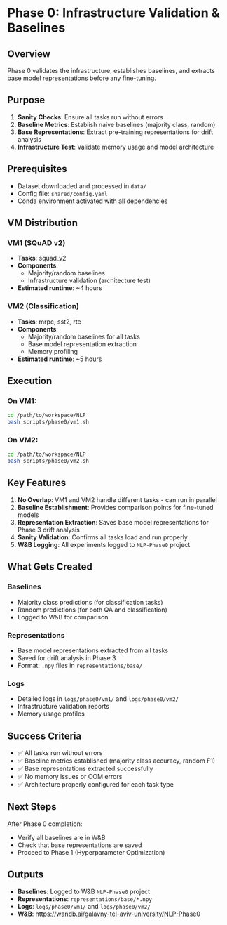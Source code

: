 # Phase 0: Infrastructure Validation & Baselines

## Overview
Phase 0 validates the infrastructure, establishes baselines, and extracts base model representations before any fine-tuning.

## Purpose
1. **Sanity Checks**: Ensure all tasks run without errors
2. **Baseline Metrics**: Establish naive baselines (majority class, random)
3. **Base Representations**: Extract pre-training representations for drift analysis
4. **Infrastructure Test**: Validate memory usage and model architecture

## Prerequisites
- Dataset downloaded and processed in `data/`
- Config file: `shared/config.yaml`
- Conda environment activated with all dependencies

## VM Distribution

### VM1 (SQuAD v2)
- **Tasks**: squad_v2
- **Components**:
  - Majority/random baselines
  - Infrastructure validation (architecture test)
- **Estimated runtime**: ~4 hours

### VM2 (Classification)
- **Tasks**: mrpc, sst2, rte
- **Components**:
  - Majority/random baselines for all tasks
  - Base model representation extraction
  - Memory profiling
- **Estimated runtime**: ~5 hours

## Execution

### On VM1:
```bash
cd /path/to/workspace/NLP
bash scripts/phase0/vm1.sh
```

### On VM2:
```bash
cd /path/to/workspace/NLP
bash scripts/phase0/vm2.sh
```

## Key Features

1. **No Overlap**: VM1 and VM2 handle different tasks - can run in parallel
2. **Baseline Establishment**: Provides comparison points for fine-tuned models
3. **Representation Extraction**: Saves base model representations for Phase 3 drift analysis
4. **Sanity Validation**: Confirms all tasks load and run properly
5. **W&B Logging**: All experiments logged to `NLP-Phase0` project

## What Gets Created

### Baselines
- Majority class predictions (for classification tasks)
- Random predictions (for both QA and classification)
- Logged to W&B for comparison

### Representations
- Base model representations extracted from all tasks
- Saved for drift analysis in Phase 3
- Format: `.npy` files in `representations/base/`

### Logs
- Detailed logs in `logs/phase0/vm1/` and `logs/phase0/vm2/`
- Infrastructure validation reports
- Memory usage profiles

## Success Criteria
- ✅ All tasks run without errors
- ✅ Baseline metrics established (majority class accuracy, random F1)
- ✅ Base representations extracted successfully
- ✅ No memory issues or OOM errors
- ✅ Architecture properly configured for each task type

## Next Steps
After Phase 0 completion:
- Verify all baselines are in W&B
- Check that base representations are saved
- Proceed to Phase 1 (Hyperparameter Optimization)

## Outputs
- **Baselines**: Logged to W&B `NLP-Phase0` project
- **Representations**: `representations/base/*.npy`
- **Logs**: `logs/phase0/vm1/` and `logs/phase0/vm2/`
- **W&B**: https://wandb.ai/galavny-tel-aviv-university/NLP-Phase0
